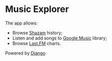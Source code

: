 # Music Explorer
The app allows:  
- Browse [Shazam](http://www.shazam.com/) history;  
- Listen and add songs to [Google Music](https://music.google.com/) library;  
- Browse [Last.FM](http://www.last.fm/) charts.  
  
Powered by [Django](https://www.djangoproject.com/)

